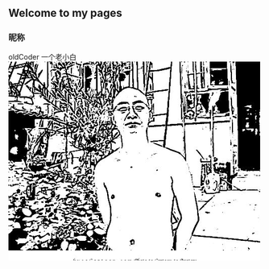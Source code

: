 ## Welcome to my pages

### 昵称
oldCoder 一个老小白
![image](https://github.com/song-gld/song-gld.github.io/blob/master/kt.jpg) 
